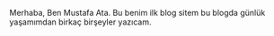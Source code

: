 Merhaba, Ben Mustafa Ata. Bu benim ilk blog sitem bu blogda günlük yaşamımdan birkaç birşeyler yazıcam.
